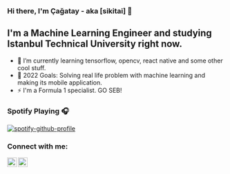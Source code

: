 ### Hi there, I'm Çağatay - aka [sikitai] :wave:
## I'm a Machine Learning Engineer and studying Istanbul Technical University right now.

- :seedling: I’m currently learning tensorflow, opencv, react native and some other cool stuff.
- :eggplant: 2022 Goals: Solving real life problem with machine learning and making its mobile application.
- :zap: I'm a Formula 1 specialist. GO SEB!

### Spotify Playing :headphones:

[![spotify-github-profile](https://spotify-github-profile.vercel.app/api/view?uid=cutoyy&cover_image=true&theme=default)](https://github.com/kittinan/spotify-github-profile)
### Connect with me:

[<img align="left" alt="codeSTACKr | Twitter" width="22px" src="https://cdn.jsdelivr.net/npm/simple-icons@v3/icons/twitter.svg" />][twitter]
[<img align="left" alt="codeSTACKr | LinkedIn" width="22px" src="https://cdn.jsdelivr.net/npm/simple-icons@v3/icons/linkedin.svg" />][linkedin]
<br />


[twitter]: https://twitter.com/piyerparecim
[linkedin]: https://www.linkedin.com/in/cagoyagmur/
